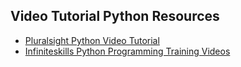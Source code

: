 ## Video Tutorial Python Resources
- [Pluralsight Python Video Tutorial](http://www.pluralsight.com/tag/python)
- [Infiniteskills Python Programming Training Videos](http://www.infiniteskills.com/python/)
